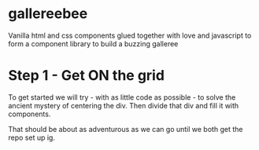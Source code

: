 # gallereebee
Vanilla html and css components glued together with love and javascript to form a component library to build a buzzing galleree 

# Step 1 - Get ON the grid
To get started we will try - with as little code as possible - to solve the ancient mystery of centering the div.
Then divide that div and fill it with components.

That should be about as adventurous as we can go until we both get the repo set up ig.
